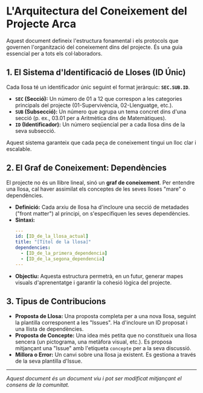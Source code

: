 # L'Arquitectura del Coneixement del Projecte Arca

Aquest document defineix l'estructura fonamental i els protocols que governen l'organització del coneixement dins del projecte. És una guia essencial per a tots els col·laboradors.

## 1. El Sistema d'Identificació de Lloses (ID Únic)

Cada llosa té un identificador únic seguint el format jeràrquic: **`SEC.SUB.ID`**.

*   **`SEC` (Secció):** Un número de 01 a 12 que correspon a les categories principals del projecte (01-Supervivència, 02-Llenguatge, etc.).
*   **`SUB` (Subsecció):** Un número que agrupa un tema concret dins d'una secció (p. ex., 03.01 per a Aritmètica dins de Matemàtiques).
*   **`ID` (Identificador):** Un número seqüencial per a cada llosa dins de la seva subsecció.

Aquest sistema garanteix que cada peça de coneixement tingui un lloc clar i escalable.

## 2. El Graf de Coneixement: Dependències

El projecte no és un llibre lineal, sinó un **graf de coneixement**. Per entendre una llosa, cal haver assimilat els conceptes de les seves lloses "mare" o dependències.

*   **Definició:** Cada arxiu de llosa ha d'incloure una secció de metadades ("front matter") al principi, on s'especifiquen les seves dependències.
*   **Sintaxi:**
    ```yaml
    ---
    id: [ID_de_la_llosa_actual]
    title: "[Títol de la llosa]"
    dependencies:
      - [ID_de_la_primera_dependencia]
      - [ID_de_la_segona_dependencia]
    ---
    ```
*   **Objectiu:** Aquesta estructura permetrà, en un futur, generar mapes visuals d'aprenentatge i garantir la cohesió lògica del projecte.

## 3. Tipus de Contribucions

*   **Proposta de Llosa:** Una proposta completa per a una nova llosa, seguint la plantilla corresponent a les "Issues". Ha d'incloure un ID proposat i una llista de dependències.
*   **Proposta de Concepte:** Una idea més petita que no constitueix una llosa sencera (un pictograma, una metàfora visual, etc.). Es proposa mitjançant una "Issue" amb l'etiqueta `concepte` per a la seva discussió.
*   **Millora o Error:** Un canvi sobre una llosa ja existent. Es gestiona a través de la seva plantilla d'Issue.

---
*Aquest document és un document viu i pot ser modificat mitjançant el consens de la comunitat.*
